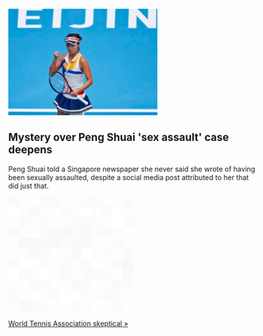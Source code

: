 
![Mystery over Peng Shuai 'sex assault' case deepens](./20211220115847.png)
## Mystery over Peng Shuai 'sex assault' case deepens

Peng Shuai told a Singapore newspaper she never said she wrote of having been sexually assaulted, despite a social media post attributed to her that did just that.

![pic](../square_bg.png)

[World Tennis Association skeptical »](https://www.yahoo.com/news/peng-shuai-tells-paper-she-030913181.html)
